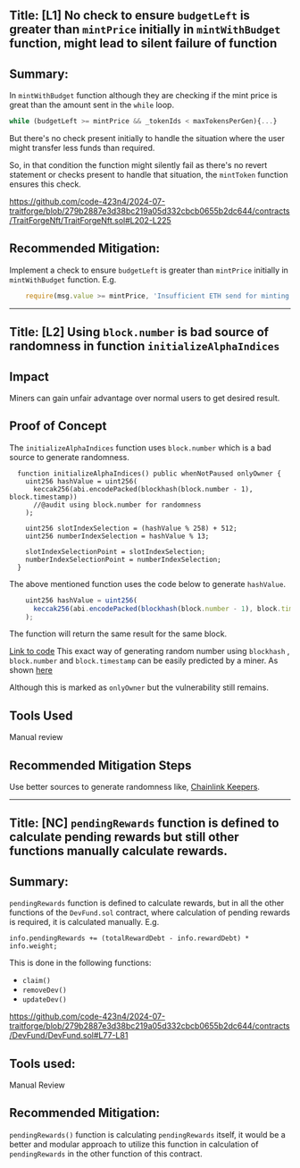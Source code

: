 ## Title: [L1] No check to ensure `budgetLeft` is greater than `mintPrice` initially in `mintWithBudget` function, might lead to silent failure of function 

## Summary:
In `mintWithBudget` function although they are checking if the mint price is great than the amount sent in the `while` loop.
```js
while (budgetLeft >= mintPrice && _tokenIds < maxTokensPerGen){...}
```
But there's no check present initially to handle the situation where the user might transfer less funds than required. 

So, in that condition the function might silently fail as there's no revert statement or checks present to handle that situation, the `mintToken` function ensures this check.

https://github.com/code-423n4/2024-07-traitforge/blob/279b2887e3d38bc219a05d332cbcb0655b2dc644/contracts/TraitForgeNft/TraitForgeNft.sol#L202-L225

## Recommended Mitigation:
Implement a check to ensure `budgetLeft` is greater than `mintPrice` initially in `mintWithBudget` function.
E.g.
```js
    require(msg.value >= mintPrice, 'Insufficient ETH send for minting.');
```
---

## Title: [L2] Using `block.number` is bad source of randomness in function `initializeAlphaIndices`

## Impact
Miners can gain unfair advantage over normal users to get desired result.


## Proof of Concept
The `initializeAlphaIndices` function uses `block.number` which is a bad source to generate randomness.
```
  function initializeAlphaIndices() public whenNotPaused onlyOwner {
    uint256 hashValue = uint256(
      keccak256(abi.encodePacked(blockhash(block.number - 1), block.timestamp))
      //@audit using block.number for randomness
    );

    uint256 slotIndexSelection = (hashValue % 258) + 512;
    uint256 numberIndexSelection = hashValue % 13;

    slotIndexSelectionPoint = slotIndexSelection;
    numberIndexSelectionPoint = numberIndexSelection;
  }
```


The above mentioned function uses the code below to generate `hashValue`.
```js
    uint256 hashValue = uint256(
      keccak256(abi.encodePacked(blockhash(block.number - 1), block.timestamp))
    );
```
The function will return the same result for the same block.

[Link to code](https://github.com/code-423n4/2024-07-traitforge/blob/279b2887e3d38bc219a05d332cbcb0655b2dc644/contracts/EntropyGenerator/EntropyGenerator.sol#L206-L216)
This exact way of generating random number using `blockhash` , `block.number` and `block.timestamp` can be easily predicted by a miner. As shown [here](https://www.slowmist.com/articles/solidity-security/Common-Vulnerabilities-in-Solidity-Randomness.html)

Although this is marked as `onlyOwner` but the vulnerability still remains.

## Tools Used
Manual review

## Recommended Mitigation Steps
Use better sources to generate randomness like, [Chainlink Keepers](https://docs.chain.link/vrf).

---

## Title: [NC] `pendingRewards` function is defined to calculate pending rewards but still other functions manually calculate rewards.

## Summary:
`pendingRewards` function is defined to calculate rewards, but in all the other functions of the `DevFund.sol` contract, where calculation of pending rewards is required, it is calculated manually.
E.g.
```
info.pendingRewards += (totalRewardDebt - info.rewardDebt) * info.weight;
```
This is done in the following functions:
- `claim()`
- `removeDev()`
- `updateDev()`

https://github.com/code-423n4/2024-07-traitforge/blob/279b2887e3d38bc219a05d332cbcb0655b2dc644/contracts/DevFund/DevFund.sol#L77-L81

## Tools used:
Manual Review

## Recommended Mitigation:
`pendingRewards()` function is calculating `pendingRewards` itself, it would be a better and modular approach to utilize this function in calculation of `pendingRewards` in the other function of this contract.

